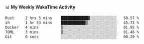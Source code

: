 <!--
**stamp711/stamp711** is a ✨ _special_ ✨ repository because its `README.md` (this file) appears on your GitHub profile.

Here are some ideas to get you started:

- 🔭 I’m currently working on ...
- 🌱 I’m currently learning ...
- 👯 I’m looking to collaborate on ...
- 🤔 I’m looking for help with ...
- 💬 Ask me about ...
- 📫 How to reach me: ...
- 😄 Pronouns: ...
- ⚡ Fun fact: ...
-->

📊 **My Weekly WakaTime Activity**

<!--START_SECTION:waka-->

```txt
Rust     2 hrs 5 mins    ████████████▓░░░░░░░░░░░░   50.57 %
sh       1 hr 53 mins    ███████████▒░░░░░░░░░░░░░   45.73 %
Docker   4 mins          ▒░░░░░░░░░░░░░░░░░░░░░░░░   01.95 %
TOML     3 mins          ▒░░░░░░░░░░░░░░░░░░░░░░░░   01.46 %
Git      0 secs          ░░░░░░░░░░░░░░░░░░░░░░░░░   00.29 %
```

<!--END_SECTION:waka-->
